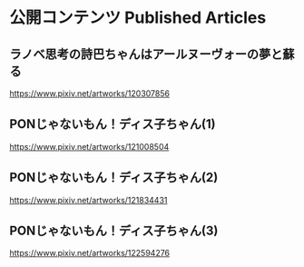 # 公開コンテンツ Published Articles

## ラノベ思考の詩巴ちゃんはアールヌーヴォーの夢と蘇る
https://www.pixiv.net/artworks/120307856

## PONじゃないもん！ディス子ちゃん(1)
https://www.pixiv.net/artworks/121008504

## PONじゃないもん！ディス子ちゃん(2)
https://www.pixiv.net/artworks/121834431

## PONじゃないもん！ディス子ちゃん(3)
https://www.pixiv.net/artworks/122594276